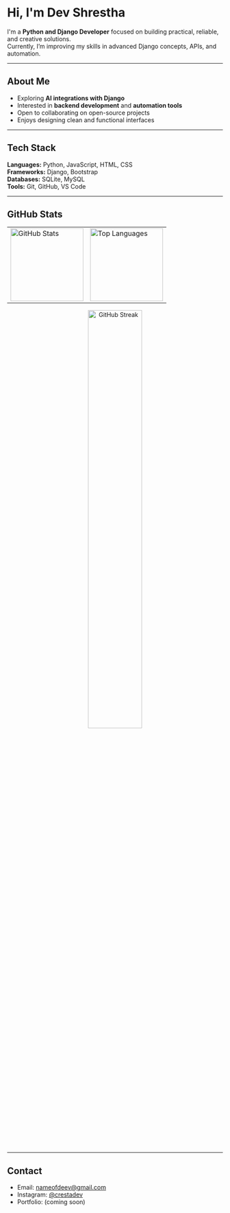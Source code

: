 # Hi, I'm Dev Shrestha

I'm a **Python and Django Developer** focused on building practical, reliable, and creative solutions.  
Currently, I’m improving my skills in advanced Django concepts, APIs, and automation.

---

## About Me
- Exploring **AI integrations with Django**
- Interested in **backend development** and **automation tools**
- Open to collaborating on open-source projects
- Enjoys designing clean and functional interfaces

---

## Tech Stack
**Languages:** Python, JavaScript, HTML, CSS  
**Frameworks:** Django, Bootstrap  
**Databases:** SQLite, MySQL  
**Tools:** Git, GitHub, VS Code

---

## GitHub Stats

<table align="center">
  <tr>
    <td>
      <img 
        src="https://github-readme-stats.vercel.app/api?username=crestadev&show_icons=true&theme=transparent&card_width=380"
        alt="GitHub Stats"
        height="170"
      />
    </td>
    <td>
      <img 
        src="https://github-readme-stats.vercel.app/api/top-langs/?username=crestadev&layout=compact&theme=transparent&card_width=380" 
        alt="Top Languages"
        height="170"
      />
    </td>
  </tr>
</table>

<p align="center">
  <img 
    src="https://streak-stats.demolab.com?user=crestadev&theme=transparent&hide_border=false&ring=555555&fire=555555&currStreakLabel=555555" 
    alt="GitHub Streak" 
    width="50%"
    />
</p>





---


## Contact
- Email: [nameofdeev@gmail.com](mailto:nameofdeev@gmail.com)
- Instagram: [@crestadev](https://instagram.com/crestadev)
- Portfolio: (coming soon)
